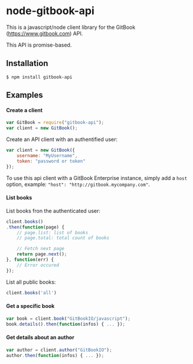 node-gitbook-api
==========

This is a javascript/node client library for the GitBook (https://www.gitbook.com) API.

This API is promise-based.

## Installation

```
$ npm install gitbook-api
```

## Examples

#### Create a client

```js
var GitBook = require("gitbook-api");
var client = new GitBook();
```

Create an API client with an authentified user:

```js
var client = new GitBook({
    username: "MyUsername",
    token: "password or token"
});
```

To use this api client with a GitBook Enterprise instance, simply add a `host` option, example: `"host": "http://gitbook.mycompany.com"`.

#### List books

List books fron the authenticated user:

```js
client.books()
.then(function(page) {
    // page.list: list of books
    // page.total: total count of books

    // Fetch next page
    return page.next();
}, function(err) {
    // Error occured
});
```

List all public books:


```js
client.books('all')
```

#### Get a specific book

```js
var book = client.book("GitBookIO/javascript");
book.details().then(function(infos) { ... });
```

#### Get details about an author

```js
var author = client.author("GitBookIO");
author.then(function(infos) { ... });
```
